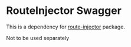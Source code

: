 # RouteInjector Swagger

This is a dependency for [route-injector](https://github.com/RouteInjector/route-injector) package.

Not to be used separately